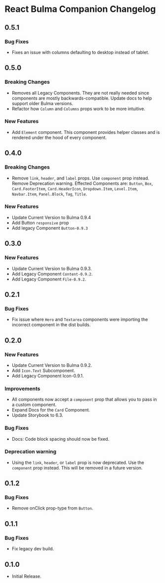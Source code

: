 # React Bulma Companion Changelog

## 0.5.1

### Bug Fixes

- Fixes an issue with columns defaulting to desktop instead of tablet.

## 0.5.0

### Breaking Changes

- Removes all Legacy Components. They are not really needed since components are mostly backwards-compatible. Update docs to help support older Bulma versions.
- Refactor how `Column` and `Columns` props work to be more intuitive.

### New Features

- Add `Element` component. This component provides helper classes and is rendered under the hood of every component.

## 0.4.0

### Breaking Changes

- Remove `link`, `header`, and `label` props. Use `component` prop instead. Remove Deprecation warning. Effected Components are: `Button`, `Box`, `Card.FooterItem`, `Card.HeaderIcon`, `Dropdown.Item`, `Level.Item`, `Navbar.Item`, `Panel.Block`, `Tag`, `Title`.

### New Features

- Update Current Version to Bulma 0.9.4
- Add Button `responsive` prop
- Add legacy Component `Button-0.9.3`

## 0.3.0

### New Features

- Update Current Version to Bulma 0.9.3.
- Add Legacy Component `Content-0.9.2`.
- Add Legacy Component `File-0.9.2`.

## 0.2.1

### Bug Fixes

- Fix issue where `Hero` and `Textarea` components were importing the incorrect component in the dist builds.

## 0.2.0

### New Features

- Update Current Version to Bulma 0.9.2.
- Add `Icon.Text` Subcomponent.
- Add Legacy Component Icon-0.9.1.

### Improvements

- All components now accept a `component` prop that allows you to pass in a custom component.
- Expand Docs for the `Card` Component.
- Update Storybook to 6.3.

### Bug Fixes

- Docs: Code block spacing should now be fixed.

### Deprecation warning

- Using the `link`, `header`, or `label` prop is now deprecated. Use the `component` prop instead. This will be removed in a future version.

## 0.1.2

### Bug Fixes

- Remove onClick prop-type from `Button`.

## 0.1.1

### Bug Fixes

- Fix legacy dev build.

## 0.1.0

- Initial Release.
